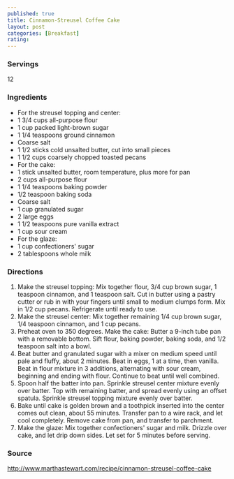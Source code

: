 ```yaml
---
published: true
title: Cinnamon-Streusel Coffee Cake
layout: post
categories: [Breakfast]
rating: 
---
```

### Servings
12

### Ingredients
- For the streusel topping and center:
- 1 3/4 cups all-purpose flour
- 1 cup packed light-brown sugar
- 1 1/4 teaspoons ground cinnamon
- Coarse salt
- 1 1/2 sticks cold unsalted butter, cut into small pieces
- 1 1/2 cups coarsely chopped toasted pecans
- For the cake:
- 1 stick unsalted butter, room temperature, plus more for pan
- 2 cups all-purpose flour
- 1 1/4 teaspoons baking powder
- 1/2 teaspoon baking soda
- Coarse salt
- 1 cup granulated sugar
- 2 large eggs
- 1 1/2 teaspoons pure vanilla extract
- 1 cup sour cream
- For the glaze:
- 1 cup confectioners' sugar
- 2 tablespoons whole milk




### Directions
1. Make the streusel topping: Mix together flour, 3/4 cup brown sugar, 1 teaspoon cinnamon, and 1 teaspoon salt. Cut in butter using a pastry cutter or rub in with your fingers until small to medium clumps form. Mix in 1/2 cup pecans. Refrigerate until ready to use.
2. Make the streusel center: Mix together remaining 1/4 cup brown sugar, 1/4 teaspoon cinnamon, and 1 cup pecans.
3. Preheat oven to 350 degrees. Make the cake: Butter a 9-inch tube pan with a removable bottom. Sift flour, baking powder, baking soda, and 1/2 teaspoon salt into a bowl.
4. Beat butter and granulated sugar with a mixer on medium speed until pale and fluffy, about 2 minutes. Beat in eggs, 1 at a time, then vanilla. Beat in flour mixture in 3 additions, alternating with sour cream, beginning and ending with flour. Continue to beat until well combined.
5. Spoon half the batter into pan. Sprinkle streusel center mixture evenly over batter. Top with remaining batter, and spread evenly using an offset spatula. Sprinkle streusel topping mixture evenly over batter.
6. Bake until cake is golden brown and a toothpick inserted into the center comes out clean, about 55 minutes. Transfer pan to a wire rack, and let cool completely. Remove cake from pan, and transfer to parchment.
7. Make the glaze: Mix together confectioners' sugar and milk. Drizzle over cake, and let drip down sides. Let set for 5 minutes before serving.

### Source
<a href="http://www.marthastewart.com/recipe/cinnamon-streusel-coffee-cake" target="new">http://www.marthastewart.com/recipe/cinnamon-streusel-coffee-cake</a>
